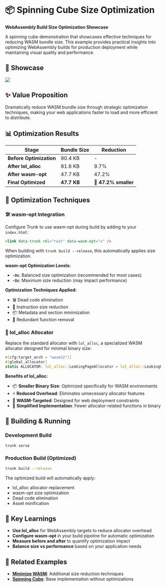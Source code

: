# 📦 Spinning Cube Size Optimization

**WebAssembly Build Size Optimization Showcase**

A spinning cube demonstration that showcases effective techniques for reducing WASM bundle size. This example provides practical insights into optimizing WebAssembly builds for production deployment while maintaining visual quality and performance.

## 🎯 Showcase
![](./spinning_cube.gif)

## ✨ Value Proposition
Dramatically reduce WASM bundle size through strategic optimization techniques, making your web applications faster to load and more efficient to distribute.

## 📊 Optimization Results

| Stage | Bundle Size | Reduction |
|-------|-------------|-----------|
| **Before Optimization** | 90.4 KB | - |
| **After lol_alloc** | 81.6 KB | 9.7% |
| **After wasm-opt** | 47.7 KB | 47.2% |
| **Final Optimized** | **47.7 KB** | **🎉 47.2% smaller** |

## 🔧 Optimization Techniques

### 🛠️ wasm-opt Integration
Configure Trunk to use wasm-opt during build by adding to your `index.html`:

```html
<link data-trunk rel="rust" data-wasm-opt="s" />
```

When building with `trunk build --release`, this automatically applies size optimization.

**wasm-opt Optimization Levels:**
- **`-Os`**: Balanced size optimization (recommended for most cases)
- **`-Oz`**: Maximum size reduction (may impact performance)

**Optimization Techniques Applied:**
- 🗑️ Dead code elimination
- 🔄 Instruction size reduction
- 📦 Metadata and section minimization
- 🧹 Redundant function removal

### 🚀 lol_alloc Allocator
Replace the standard allocator with `lol_alloc`, a specialized WASM allocator designed for minimal binary size:

```rust
#[cfg(target_arch = "wasm32")]
#[global_allocator]
static ALLOCATOR: lol_alloc::LeakingPageAllocator = lol_alloc::LeakingPageAllocator;
```

**Benefits of lol_alloc:**
- 📦 **Smaller Binary Size**: Optimized specifically for WASM environments
- ⚡ **Reduced Overhead**: Eliminates unnecessary allocator features
- 🎯 **WASM-Targeted**: Designed for web deployment constraints
- 🧹 **Simplified Implementation**: Fewer allocator-related functions in binary

## 🚀 Building & Running

### Development Build
```bash
trunk serve
```

### Production Build (Optimized)
```bash
trunk build --release
```

The optimized build will automatically apply:
- lol_alloc allocator replacement
- wasm-opt size optimization
- Dead code elimination
- Asset minification

## 🎯 Key Learnings

- **Use lol_alloc** for WebAssembly targets to reduce allocator overhead
- **Configure wasm-opt** in your build pipeline for automatic optimization
- **Measure before and after** to quantify optimization impact
- **Balance size vs performance** based on your application needs

## 📖 Related Examples

- **[Minimize WASM](../minimize_wasm/)**: Additional size reduction techniques
- **[Spinning Cube](../spinning_cube/)**: Base implementation without optimizations
